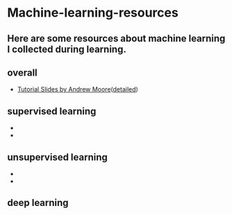 # Machine-learning-resources

Here are some resources about **machine learning** I collected during learning.
---

## overall
- [Tutorial Slides by Andrew Moore](https://www.autonlab.org/tutorials)([detailed](https://www.autonlab.org/tutorials/index.html))

## supervised learning
- 
- 

## unsupervised learning
- 
- 

## deep learning
